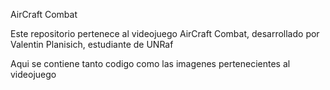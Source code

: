 AirCraft Combat

Este repositorio pertenece al videojuego AirCraft Combat, desarrollado por Valentin Planisich, estudiante de UNRaf

Aqui se contiene tanto codigo como las imagenes pertenecientes al videojuego
